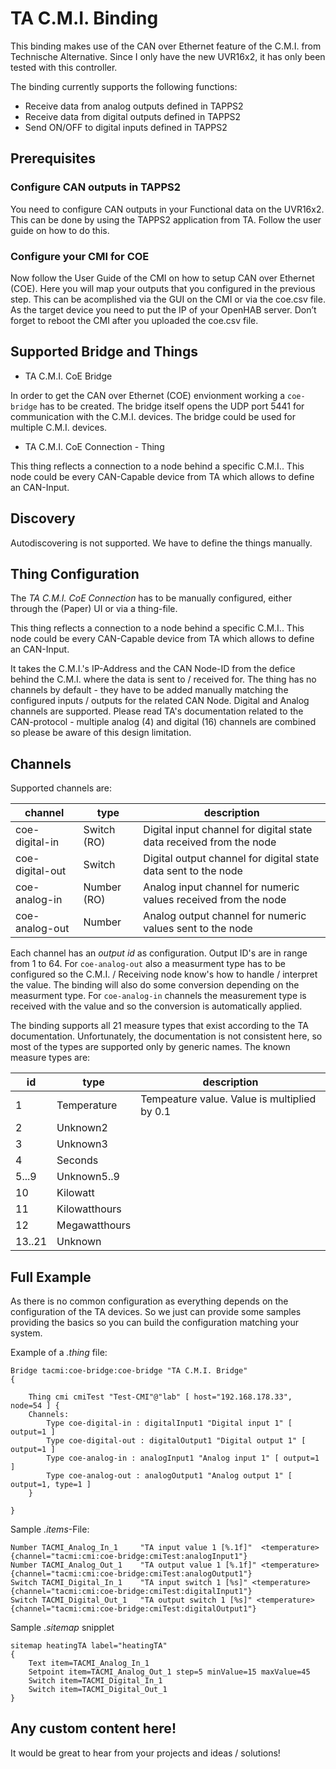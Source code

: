# TA C.M.I. Binding

This binding makes use of the CAN over Ethernet feature of the C.M.I. from Technische Alternative. Since I only have the new UVR16x2, it has only been tested with this controller.

The binding currently supports the following functions:

* Receive data from analog outputs defined in TAPPS2
* Receive data from digital outputs defined in TAPPS2
* Send ON/OFF to digital inputs defined in TAPPS2

## Prerequisites

### Configure CAN outputs in TAPPS2

You need to configure CAN outputs in your Functional data on the UVR16x2. This can be done by using the TAPPS2 application from TA. Follow the user guide on how to do this.

### Configure your CMI for COE

Now follow the User Guide of the CMI on how to setup CAN over Ethernet (COE). Here you will map your outputs that you configured in the previous step. This can be acomplished via the GUI on the CMI or via the coe.csv file. As the target device you need to put the IP of your OpenHAB server. Don’t forget to reboot the CMI after you uploaded the coe.csv file.

## Supported Bridge and Things

* TA C.M.I. CoE Bridge

In order to get the CAN over Ethernet (COE) envionment working a `coe-bridge` has to be created. The bridge itself opens the UDP port 5441 for communication with the C.M.I. devices. The bridge could be used for multiple C.M.I. devices.

* TA C.M.I. CoE Connection - Thing

This thing reflects a connection to a node behind a specific C.M.I.. This node could be every CAN-Capable device from TA which allows to define an CAN-Input.

## Discovery

Autodiscovering is not supported. We have to define the things manually.

## Thing Configuration

The _TA C.M.I. CoE Connection_ has to be manually configured, either through the (Paper) UI or via a thing-file. 

This thing reflects a connection to a node behind a specific C.M.I.. This node could be every CAN-Capable device from TA which allows to define an CAN-Input.

It takes the C.M.I.'s IP-Address and the CAN Node-ID from the defice behind the C.M.I. where the data is sent to / received for. The thing has no channels by default - they have to be added manually matching the configured inputs / outputs for the related CAN Node. Digital and Analog channels are supported. Please read TA's documentation related to the CAN-protocol - multiple analog (4) and digital (16) channels are combined so please be aware of this design limitation.

## Channels

Supported channels are:

| channel  | type   | description                  |
|----------|--------|------------------------------|
| coe-digital-in  | Switch (RO) | Digital input channel for digital state data received from the node  |
| coe-digital-out | Switch      | Digital output channel for digital state data sent to the node  |
| coe-analog-in   | Number (RO) | Analog input channel for numeric values received from the node  |
| coe-analog-out  | Number      | Analog output channel for numeric values sent to the node       |

Each channel has an _output id_ as configuration. Output ID's are in range from 1 to 64. For `coe-analog-out` also a measurment type has to be configured so the C.M.I. / Receiving node know's how to handle / interpret the value. The binding will also do some conversion depending on the measurment type. For `coe-analog-in` channels the measurement type is received with the value and so the conversion is automatically applied.

The binding supports all 21 measure types that exist according to the TA documentation. Unfortunately, the documentation is not consistent here, so most of the types are supported only by generic names. The known measure types are:

| id  | type   | description                  |
|----------|--------|------------------------------|
| 1  | Temperature | Tempeature value. Value is multiplied by 0.1  |
| 2  | Unknown2 |   |
| 3  | Unknown3 |   |
| 4  | Seconds |   |
| 5...9 | Unknown5..9 |   |
| 10 | Kilowatt |   |
| 11 | Kilowatthours |   |
| 12 | Megawatthours |   |
| 13..21 | Unknown | |


## Full Example

As there is no common configuration as everything depends on the configuration of the TA devices. So we just can provide some samples providing the basics so you can build the configuration matching your system.

Example of a _.thing_ file:

```
Bridge tacmi:coe-bridge:coe-bridge "TA C.M.I. Bridge"
{

    Thing cmi cmiTest "Test-CMI"@"lab" [ host="192.168.178.33", node=54 ] {
    Channels:
        Type coe-digital-in : digitalInput1 "Digital input 1" [ output=1 ]
        Type coe-digital-out : digitalOutput1 "Digital output 1" [ output=1 ]
        Type coe-analog-in : analogInput1 "Analog input 1" [ output=1 ]
        Type coe-analog-out : analogOutput1 "Analog output 1" [ output=1, type=1 ]
    }

}
```

Sample _.items_-File:

```
Number TACMI_Analog_In_1     "TA input value 1 [%.1f]"  <temperature> {channel="tacmi:cmi:coe-bridge:cmiTest:analogInput1"}
Number TACMI_Analog_Out_1    "TA output value 1 [%.1f]" <temperature> {channel="tacmi:cmi:coe-bridge:cmiTest:analogOutput1"}
Switch TACMI_Digital_In_1    "TA input switch 1 [%s]" <temperature> {channel="tacmi:cmi:coe-bridge:cmiTest:digitalInput1"}
Switch TACMI_Digital_Out_1   "TA output switch 1 [%s]" <temperature> {channel="tacmi:cmi:coe-bridge:cmiTest:digitalOutput1"}
```

Sample _.sitemap_ snipplet

```
sitemap heatingTA label="heatingTA"
{
    Text item=TACMI_Analog_In_1
    Setpoint item=TACMI_Analog_Out_1 step=5 minValue=15 maxValue=45
    Switch item=TACMI_Digital_In_1
    Switch item=TACMI_Digital_Out_1
}
```

## Any custom content here!

It would be great to hear from your projects and ideas / solutions!